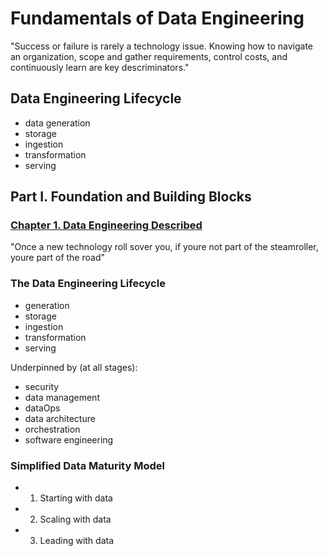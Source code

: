 # Fundamentals of Data Engineering

"Success or failure is rarely a technology issue. Knowing how to navigate an organization, scope and gather requirements, control costs, and continuously learn are key descriminators."

## Data Engineering Lifecycle

- data generation
- storage
- ingestion
- transformation
- serving

## Part I. Foundation and Building Blocks

### [Chapter 1. Data Engineering Described](./1_1_DATA_ENGINEERING.md)

"Once a new technology roll sover you, if youre not part of the steamroller, youre part of the road"

### The Data Engineering Lifecycle

- generation
- storage
- ingestion
- transformation
- serving

Underpinned by (at all stages):

- security
- data management
- dataOps
- data architecture
- orchestration
- software engineering

### Simplified Data Maturity Model

- 1. Starting with data
- 2. Scaling with data
- 3. Leading with data
